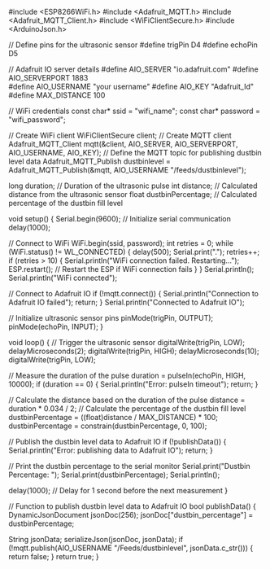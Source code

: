#include <ESP8266WiFi.h>
#include <Adafruit_MQTT.h>
#include <Adafruit_MQTT_Client.h>
#include <WiFiClientSecure.h>
#include <ArduinoJson.h>

// Define pins for the ultrasonic sensor
#define trigPin D4
#define echoPin D5

// Adafruit IO server details
#define AIO_SERVER      "io.adafruit.com"
#define AIO_SERVERPORT  1883  
#define AIO_USERNAME    "your username"
#define AIO_KEY         "Adafruit_Id"
#define MAX_DISTANCE 100

// WiFi credentials
const char* ssid = "wifi_name";
const char* password = "wifi_password";

// Create WiFi client
WiFiClientSecure client;
// Create MQTT client
Adafruit_MQTT_Client mqtt(&client, AIO_SERVER, AIO_SERVERPORT, AIO_USERNAME, AIO_KEY);
// Define the MQTT topic for publishing dustbin level data
Adafruit_MQTT_Publish dustbinlevel = Adafruit_MQTT_Publish(&mqtt, AIO_USERNAME "/feeds/dustbinlevel");

long duration; // Duration of the ultrasonic pulse
int distance;  // Calculated distance from the ultrasonic sensor
float dustbinPercentage; // Calculated percentage of the dustbin fill level

void setup() {
  Serial.begin(9600); // Initialize serial communication
  delay(1000);

  // Connect to WiFi
  WiFi.begin(ssid, password);
  int retries = 0;
  while (WiFi.status() != WL_CONNECTED) {
    delay(500);
    Serial.print(".");
    retries++;
    if (retries > 10) {
      Serial.println("WiFi connection failed. Restarting...");
      ESP.restart(); // Restart the ESP if WiFi connection fails
    }
  }
  Serial.println();
  Serial.println("WiFi connected");

  // Connect to Adafruit IO
  if (!mqtt.connect()) {
    Serial.println("Connection to Adafruit IO failed");
    return;
  }
  Serial.println("Connected to Adafruit IO");

  // Initialize ultrasonic sensor pins
  pinMode(trigPin, OUTPUT);
  pinMode(echoPin, INPUT);
}

void loop() {
  // Trigger the ultrasonic sensor
  digitalWrite(trigPin, LOW);
  delayMicroseconds(2);
  digitalWrite(trigPin, HIGH);
  delayMicroseconds(10);
  digitalWrite(trigPin, LOW);

  // Measure the duration of the pulse
  duration = pulseIn(echoPin, HIGH, 10000);
  if (duration == 0) {
    Serial.println("Error: pulseIn timeout");
    return;
  }

  // Calculate the distance based on the duration of the pulse
  distance = duration * 0.034 / 2;
  // Calculate the percentage of the dustbin fill level
  dustbinPercentage = ((float)distance / MAX_DISTANCE) * 100;
  dustbinPercentage = constrain(dustbinPercentage, 0, 100);

  // Publish the dustbin level data to Adafruit IO
  if (!publishData()) {
    Serial.println("Error: publishing data to Adafruit IO");
    return;
  }

  // Print the dustbin percentage to the serial monitor
  Serial.print("Dustbin Percentage: ");
  Serial.print(dustbinPercentage);
  Serial.println();

  delay(1000); // Delay for 1 second before the next measurement
}

// Function to publish dustbin level data to Adafruit IO
bool publishData() {
  DynamicJsonDocument jsonDoc(256);
  jsonDoc["dustbin_percentage"] = dustbinPercentage;

  String jsonData;
  serializeJson(jsonDoc, jsonData);
  if (!mqtt.publish(AIO_USERNAME "/Feeds/dustbinlevel", jsonData.c_str())) {
    return false;
  }
  return true;
}
